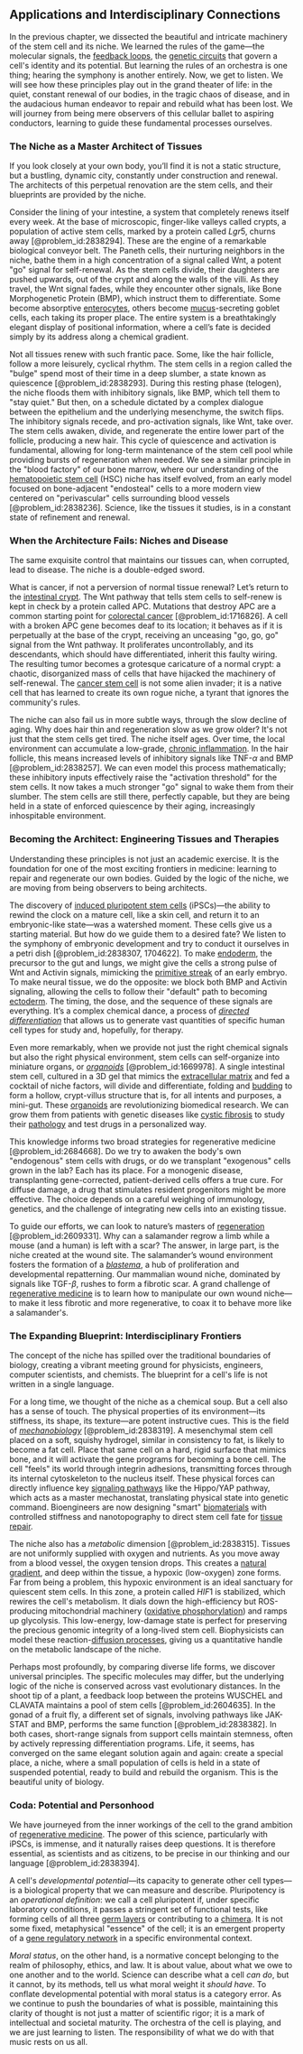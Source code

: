 ## Applications and Interdisciplinary Connections

In the previous chapter, we dissected the beautiful and intricate machinery of the stem cell and its niche. We learned the rules of the game—the molecular signals, the [feedback loops](@article_id:264790), the [genetic circuits](@article_id:138474) that govern a cell's identity and its potential. But learning the rules of an orchestra is one thing; hearing the symphony is another entirely. Now, we get to listen. We will see how these principles play out in the grand theater of life: in the quiet, constant renewal of our bodies, in the tragic chaos of disease, and in the audacious human endeavor to repair and rebuild what has been lost. We will journey from being mere observers of this cellular ballet to aspiring conductors, learning to guide these fundamental processes ourselves.

### The Niche as a Master Architect of Tissues

If you look closely at your own body, you’ll find it is not a static structure, but a bustling, dynamic city, constantly under construction and renewal. The architects of this perpetual renovation are the stem cells, and their blueprints are provided by the niche.

Consider the lining of your intestine, a system that completely renews itself every week. At the base of microscopic, finger-like valleys called crypts, a population of active stem cells, marked by a protein called $Lgr5$, churns away [@problem_id:2838294]. These are the engine of a remarkable biological conveyor belt. The Paneth cells, their nurturing neighbors in the niche, bathe them in a high concentration of a signal called Wnt, a potent "go" signal for self-renewal. As the stem cells divide, their daughters are pushed upwards, out of the crypt and along the walls of the villi. As they travel, the Wnt signal fades, while they encounter other signals, like Bone Morphogenetic Protein (BMP), which instruct them to differentiate. Some become absorptive [enterocytes](@article_id:149223), others become [mucus](@article_id:191859)-secreting goblet cells, each taking its proper place. The entire system is a breathtakingly elegant display of positional information, where a cell’s fate is decided simply by its address along a chemical gradient.

Not all tissues renew with such frantic pace. Some, like the hair follicle, follow a more leisurely, cyclical rhythm. The stem cells in a region called the "bulge" spend most of their time in a deep slumber, a state known as quiescence [@problem_id:2838293]. During this resting phase (telogen), the niche floods them with inhibitory signals, like BMP, which tell them to "stay quiet." But then, on a schedule dictated by a complex dialogue between the epithelium and the underlying mesenchyme, the switch flips. The inhibitory signals recede, and pro-activation signals, like Wnt, take over. The stem cells awaken, divide, and regenerate the entire lower part of the follicle, producing a new hair. This cycle of quiescence and activation is fundamental, allowing for long-term maintenance of the stem cell pool while providing bursts of regeneration when needed. We see a similar principle in the "blood factory" of our bone marrow, where our understanding of the [hematopoietic stem cell](@article_id:186407) (HSC) niche has itself evolved, from an early model focused on bone-adjacent "endosteal" cells to a more modern view centered on "perivascular" cells surrounding blood vessels [@problem_id:2838236]. Science, like the tissues it studies, is in a constant state of refinement and renewal.

### When the Architecture Fails: Niches and Disease

The same exquisite control that maintains our tissues can, when corrupted, lead to disease. The niche is a double-edged sword.

What is cancer, if not a perversion of normal tissue renewal? Let’s return to the [intestinal crypt](@article_id:266240). The Wnt pathway that tells stem cells to self-renew is kept in check by a protein called APC. Mutations that destroy APC are a common starting point for [colorectal cancer](@article_id:264425) [@problem_id:1716826]. A cell with a broken APC gene becomes deaf to its location; it behaves as if it is perpetually at the base of the crypt, receiving an unceasing "go, go, go" signal from the Wnt pathway. It proliferates uncontrollably, and its descendants, which should have differentiated, inherit this faulty wiring. The resulting tumor becomes a grotesque caricature of a normal crypt: a chaotic, disorganized mass of cells that have hijacked the machinery of self-renewal. The [cancer stem cell](@article_id:152913) is not some alien invader; it is a native cell that has learned to create its own rogue niche, a tyrant that ignores the community's rules.

The niche can also fail us in more subtle ways, through the slow decline of aging. Why does hair thin and regeneration slow as we grow older? It's not just that the stem cells get tired. The niche itself ages. Over time, the local environment can accumulate a low-grade, [chronic inflammation](@article_id:152320). In the hair follicle, this means increased levels of inhibitory signals like TNF-$\alpha$ and BMP [@problem_id:2838257]. We can even model this process mathematically; these inhibitory inputs effectively raise the "activation threshold" for the stem cells. It now takes a much stronger "go" signal to wake them from their slumber. The stem cells are still there, perfectly capable, but they are being held in a state of enforced quiescence by their aging, increasingly inhospitable environment.

### Becoming the Architect: Engineering Tissues and Therapies

Understanding these principles is not just an academic exercise. It is the foundation for one of the most exciting frontiers in medicine: learning to repair and regenerate our own bodies. Guided by the logic of the niche, we are moving from being observers to being architects.

The discovery of [induced pluripotent stem cells](@article_id:264497) (iPSCs)—the ability to rewind the clock on a mature cell, like a skin cell, and return it to an embryonic-like state—was a watershed moment. These cells give us a starting material. But how do we guide them to a desired fate? We listen to the symphony of embryonic development and try to conduct it ourselves in a petri dish [@problem_id:2838307, 1704622]. To make [endoderm](@article_id:139927), the precursor to the gut and lungs, we might give the cells a strong pulse of Wnt and Activin signals, mimicking the [primitive streak](@article_id:140177) of an early embryo. To make neural tissue, we do the opposite: we block both BMP and Activin signaling, allowing the cells to follow their "default" path to becoming [ectoderm](@article_id:139845). The timing, the dose, and the sequence of these signals are everything. It’s a complex chemical dance, a process of *[directed differentiation](@article_id:204279)* that allows us to generate vast quantities of specific human cell types for study and, hopefully, for therapy.

Even more remarkably, when we provide not just the right chemical signals but also the right physical environment, stem cells can self-organize into miniature organs, or *[organoids](@article_id:152508)* [@problem_id:1669978]. A single intestinal stem cell, cultured in a 3D gel that mimics the [extracellular matrix](@article_id:136052) and fed a cocktail of niche factors, will divide and differentiate, folding and [budding](@article_id:261617) to form a hollow, crypt-villus structure that is, for all intents and purposes, a mini-gut. These [organoids](@article_id:152508) are revolutionizing biomedical research. We can grow them from patients with genetic diseases like [cystic fibrosis](@article_id:170844) to study their [pathology](@article_id:193146) and test drugs in a personalized way.

This knowledge informs two broad strategies for regenerative medicine [@problem_id:2684668]. Do we try to awaken the body's own "endogenous" stem cells with drugs, or do we transplant "exogenous" cells grown in the lab? Each has its place. For a monogenic disease, transplanting gene-corrected, patient-derived cells offers a true cure. For diffuse damage, a drug that stimulates resident progenitors might be more effective. The choice depends on a careful weighing of immunology, genetics, and the challenge of integrating new cells into an existing tissue.

To guide our efforts, we can look to nature’s masters of [regeneration](@article_id:145678) [@problem_id:2609331]. Why can a salamander regrow a limb while a mouse (and a human) is left with a scar? The answer, in large part, is the niche created at the wound site. The salamander’s wound environment fosters the formation of a *[blastema](@article_id:173389)*, a hub of proliferation and developmental repatterning. Our mammalian wound niche, dominated by signals like TGF-$\beta$, rushes to form a fibrotic scar. A grand challenge of [regenerative medicine](@article_id:145683) is to learn how to manipulate our own wound niche—to make it less fibrotic and more regenerative, to coax it to behave more like a salamander's.

### The Expanding Blueprint: Interdisciplinary Frontiers

The concept of the niche has spilled over the traditional boundaries of biology, creating a vibrant meeting ground for physicists, engineers, computer scientists, and chemists. The blueprint for a cell's life is not written in a single language.

For a long time, we thought of the niche as a chemical soup. But a cell also has a sense of touch. The physical properties of its environment—its stiffness, its shape, its texture—are potent instructive cues. This is the field of *[mechanobiology](@article_id:145756)* [@problem_id:2838319]. A mesenchymal stem cell placed on a soft, squishy hydrogel, similar in consistency to fat, is likely to become a fat cell. Place that same cell on a hard, rigid surface that mimics bone, and it will activate the gene programs for becoming a bone cell. The cell "feels" its world through integrin adhesions, transmitting forces through its internal cytoskeleton to the nucleus itself. These physical forces can directly influence key [signaling pathways](@article_id:275051) like the Hippo/YAP pathway, which acts as a master mechanostat, translating physical state into genetic command. Bioengineers are now designing "smart" [biomaterials](@article_id:161090) with controlled stiffness and nanotopography to direct stem cell fate for [tissue repair](@article_id:189501).

The niche also has a *metabolic* dimension [@problem_id:2838315]. Tissues are not uniformly supplied with oxygen and nutrients. As you move away from a blood vessel, the oxygen tension drops. This creates a [natural gradient](@article_id:633590), and deep within the tissue, a hypoxic (low-oxygen) zone forms. Far from being a problem, this hypoxic environment is an ideal sanctuary for quiescent stem cells. In this zone, a protein called $HIF1$ is stabilized, which rewires the cell's metabolism. It dials down the high-efficiency but ROS-producing mitochondrial machinery ([oxidative phosphorylation](@article_id:139967)) and ramps up glycolysis. This low-energy, low-damage state is perfect for preserving the precious genomic integrity of a long-lived stem cell. Biophysicists can model these reaction-[diffusion processes](@article_id:170202), giving us a quantitative handle on the metabolic landscape of the niche.

Perhaps most profoundly, by comparing diverse life forms, we discover universal principles. The specific molecules may differ, but the underlying logic of the niche is conserved across vast evolutionary distances. In the shoot tip of a plant, a feedback loop between the proteins WUSCHEL and CLAVATA maintains a pool of stem cells [@problem_id:2604635]. In the gonad of a fruit fly, a different set of signals, involving pathways like JAK-STAT and BMP, performs the same function [@problem_id:2838382]. In both cases, short-range signals from support cells maintain stemness, often by actively repressing differentiation programs. Life, it seems, has converged on the same elegant solution again and again: create a special place, a niche, where a small population of cells is held in a state of suspended potential, ready to build and rebuild the organism. This is the beautiful unity of biology.

### Coda: Potential and Personhood

We have journeyed from the inner workings of the cell to the grand ambition of [regenerative medicine](@article_id:145683). The power of this science, particularly with iPSCs, is immense, and it naturally raises deep questions. It is therefore essential, as scientists and as citizens, to be precise in our thinking and our language [@problem_id:2838394].

A cell's *developmental potential*—its capacity to generate other cell types—is a biological property that we can measure and describe. Pluripotency is an *operational definition*: we call a cell pluripotent if, under specific laboratory conditions, it passes a stringent set of functional tests, like forming cells of all three [germ layers](@article_id:146538) or contributing to a [chimera](@article_id:265723). It is not some fixed, metaphysical "essence" of the cell; it is an emergent property of a [gene regulatory network](@article_id:152046) in a specific environmental context.

*Moral status*, on the other hand, is a normative concept belonging to the realm of philosophy, ethics, and law. It is about value, about what we owe to one another and to the world. Science can describe what a cell *can do*, but it cannot, by its methods, tell us what moral weight it *should have*. To conflate developmental potential with moral status is a category error. As we continue to push the boundaries of what is possible, maintaining this clarity of thought is not just a matter of scientific rigor; it is a mark of intellectual and societal maturity. The orchestra of the cell is playing, and we are just learning to listen. The responsibility of what we do with that music rests on us all.